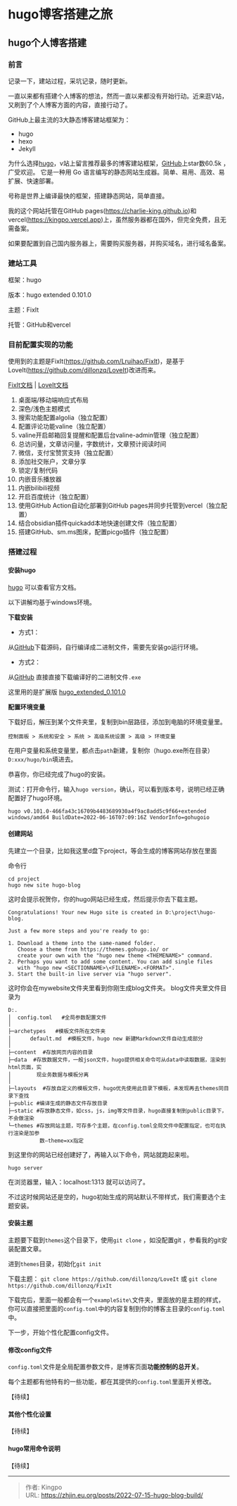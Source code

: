 # hugo博客搭建之旅


<!--more-->

## hugo个人博客搭建
### 前言
记录一下，建站过程，采坑记录，随时更新。

一直以来都有搭建个人博客的想法，然而一直以来都没有开始行动。近来逛V站，又刷到了个人博客方面的内容，直接行动了。

GitHub上最主流的3大静态博客建站框架为：
- hugo
- hexo
- Jekyll

为什么选择[hugo](https://gohugo.io/)，v站上留言推荐最多的博客建站框架，[GitHub](https://github.com/gohugoio/hugo)上star数60.5k ，广受欢迎。
它是一种用 Go 语言编写的静态网站生成器。简单、易用、高效、易扩展、快速部署。

号称是世界上编译最快的框架，搭建静态网站，简单直接。


我的这个网站托管在GitHub pages(https://charlie-king.github.io)和vercel(https://kingpo.vercel.app)上，虽然服务器都在国外，但完全免费，且无需备案。

如果要配置到自己国内服务器上，需要购买服务器，并购买域名，进行域名备案。

### 建站工具
框架：hugo

版本：hugo extended 0.101.0

主题：FixIt

托管：GitHub和vercel

### 目前配置实现的功能
使用到的主题是FixIt(https://github.com/Lruihao/FixIt)，是基于LoveIt(https://github.com/dillonzq/LoveIt)改进而来。

[FixIt文档](https://fixit.lruihao.cn/)  | [LoveIt文档](https://hugoloveit.com/)
1. 桌面端/移动端响应式布局
2. 深色/浅色主题模式
3. 搜索功能配置algolia（独立配置）
4. 配置评论功能valine（独立配置）
5. valine开启邮箱回复提醒和配置后台valine-admin管理（独立配置）
6. 总访问量，文章访问量，字数统计，文章预计阅读时间
7. 微信，支付宝赞赏支持（独立配置）
8. 添加社交账户，文章分享
9. 锁定/复制代码
10. 内嵌音乐播放器
11. 内嵌bilibili视频
12. 开启百度统计（独立配置）
13. 使用GitHub Action自动化部署到GitHub pages并同步托管到vercel（独立配置）
14. 结合obsidian插件quickadd本地快速创建文件（独立配置）
15. 搭建GitHub、sm.ms图床，配置picgo插件（独立配置）


### 搭建过程
#### 安装hugo
[hugo](https://gohugo.io/) 可以查看官方文档。

以下讲解均基于windows环境。

**下载安装**
- 方式1：

从[GitHub](https://github.com/gohugoio/hugo/)下载源码，自行编译成二进制文件，需要先安装go运行环境。


- 方式2：

从[GitHub](https://github.com/gohugoio/hugo/releases)
直接直接下载编译好的二进制文件`.exe`

这里用的是扩展版
[hugo_extended_0.101.0](https://github.com/gohugoio/hugo/releases/download/v0.101.0/hugo_extended_0.101.0_Windows-64bit.zip)

**配置环境变量**

下载好后，解压到某个文件夹里，复制到bin层路径，添加到电脑的环境变量里。

 `控制面板 > 系统和安全 > 系统 > 高级系统设置 > 高级 > 环境变量`
 
在用户变量和系统变量里，都点击`path`新建，复制你（hugo.exe所在目录）`D:xxx/hugo/bin`填进去。
 
恭喜你，你已经完成了hugo的安装。

测试：打开命令行，输入`hugo version`，确认，可以看到版本号，说明已经正确配置好了hugo环境。
```
hugo v0.101.0-466fa43c16709b4483689930a4f9ac8add5c9f66+extended windows/amd64 BuildDate=2022-06-16T07:09:16Z VendorInfo=gohugoio
```


#### 创建网站
先建立一个目录，比如我这里d盘下project，等会生成的博客网站存放在里面

命令行
```
cd project
hugo new site hugo-blog

```
这时会提示祝贺你，你的hugo网站已经生成，然后提示你去下载主题。
```
Congratulations! Your new Hugo site is created in D:\project\hugo-blog.

Just a few more steps and you're ready to go:

1. Download a theme into the same-named folder.
   Choose a theme from https://themes.gohugo.io/ or
   create your own with the "hugo new theme <THEMENAME>" command.
2. Perhaps you want to add some content. You can add single files
   with "hugo new <SECTIONNAME>\<FILENAME>.<FORMAT>".
3. Start the built-in live server via "hugo server".
```


这时你会在mywebsite文件夹里看到你刚生成blog文件夹。
blog文件夹里文件目录为
```
D:.
│  config.toml   #全局参数配置文件
│
├─archetypes   #模板文件所在文件夹
│      default.md  #模板文件，hugo new 新建Markdown文件自动生成部分
│
├─content  #存放网页内容的目录
├─data  #存放数据文件，一般json文件，hugo提供相关命令可从data中读取数据，渲染到html页面，实 
│        现业务数据与模板分离
│
├─layouts  #存放自定义的模板文件，hugo优先使用此目录下模板，未发现再去themes同目录下查找
├─public #编译生成的静态文件存放目录
├─static #存放静态文件，如css，js，img等文件目录，hugo直接复制到public目录下，不会做渲染
└─themes #存放网站主题，可存多个主题，在config.toml全局文件中配置指定，也可在执行渲染是加参 
		  数–theme=xx指定
```

到这里你的网站已经创建好了，再输入以下命令，网站就跑起来啦。
```
hugo server
```

在浏览器里，输入：localhost:1313
就可以访问了。

不过这时候网站还是空的，hugo初始生成的网站默认不带样式，我们需要选个主题安装。

#### 安装主题

主题要下载到`themes`这个目录下，使用`git clone` ，如没配置git ，参看我的git安装配置文章。

进到`themes`目录，初始化`git init` 

下载主题：
`git clone https://github.com/dillonzq/LoveIt` 
或
`git clone https://github.com/dillonzq/FixIt`

下载完后，里面一般都会有一个`exampleSite\`文件夹，里面放的是主题的样式，你可以直接把里面的`config.toml`中的内容复制到你的博客主目录的`config.toml`中。

下一步，开始个性化配置config文件。

#### 修改config文件

`config.toml`文件是全局配置参数文件，是博客页面**功能控制的总开关**。

每个主题都有他特有的一些功能，都在其提供的`config.toml`里面开关修改。

【待续】

#### 其他个性化设置
【待续】

#### hugo常用命令说明

【待续】







---

> 作者: Kingpo  
> URL: https://zhjin.eu.org/posts/2022-07-15-hugo-blog-build/  

